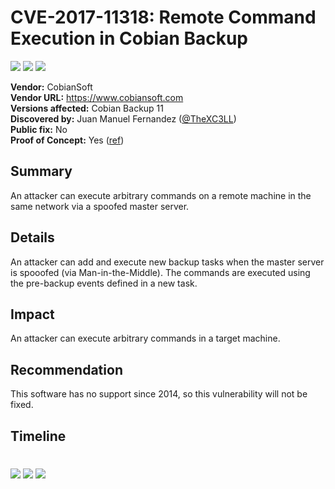 # CVE-2017-11318: Remote Command Execution in Cobian Backup
[![](https://img.shields.io/badge/Attack%20Vector-Adjacent%20Network-yellow?style=flat-square)]() [![](https://img.shields.io/badge/Privileges%20Required-None-red?style=flat-square)]() [![](https://img.shields.io/badge/User%20Interaction-No-red?style=flat-square)]()


__Vendor:__ CobianSoft<br>
__Vendor URL:__ https://www.cobiansoft.com<br>
__Versions affected:__ Cobian Backup 11<br>
__Discovered by:__ Juan Manuel Fernandez ([@TheXC3LL](https://twitter.com/TheXC3LL))<br>
__Public fix:__ No<br>
__Proof of Concept:__ Yes ([ref](https://github.com/blackarrowsec/advisories/blob/master/2017/CVE-2017-11318/CVE-2017-11318.py)) <br>




## Summary
An attacker can execute arbitrary commands on a remote machine in the same network via a spoofed master server.

## Details
An attacker can add and execute new backup tasks when the master server is spooofed (via Man-in-the-Middle). The commands are executed using the pre-backup events defined in a new task.

## Impact
An attacker can execute arbitrary commands in a target machine.

## Recommendation
This software has no support since 2014, so this vulnerability will not be fixed.

## Timeline

#

[![](https://img.shields.io/badge/www-blackarrow.net-E5A505?style=flat-square)](https://www.blackarrow.net) [![](https://img.shields.io/badge/twitter-@BlackArrowSec-00aced?style=flat-square&logo=twitter&logoColor=white)](https://twitter.com/BlackArrowSec) [![](https://img.shields.io/badge/linkedin-@BlackArrowSec-0084b4?style=flat-square&logo=linkedin&logoColor=white)](https://www.linkedin.com/company/blackarrowsec/)

